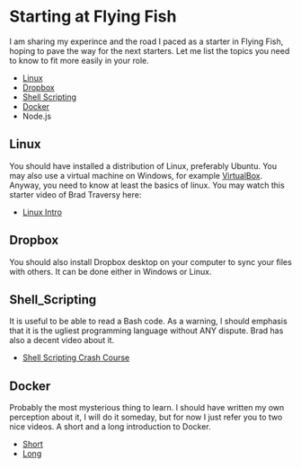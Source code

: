 # Starting at Flying Fish
I am sharing my experince and the road I paced as a starter in Flying Fish, hoping to pave the way for the next starters. 
Let me list the topics you need to know to fit more easily in your role.

- [Linux](#Linux)
- [Dropbox](#Dropbox)
- [Shell Scripting](#Shell_Scripting)
- [Docker](#Docker)
- Node.js

## Linux
You should have installed a distribution of Linux, preferably Ubuntu. You may also use a virtual machine on Windows, for example [VirtualBox](https://www.virtualbox.org/wiki/Downloads).
Anyway, you need to know at least the basics of linux. You may watch this starter video of Brad Traversy here:
- [Linux Intro](https://www.youtube.com/watch?v=cBokz0LTizk)

## Dropbox
You should also install Dropbox desktop on your computer to sync your files with others. It can be done either in Windows or Linux.

## Shell_Scripting
It is useful to be able to read a Bash code. As a warning, I should emphasis that it is the ugliest programming language without ANY dispute. Brad has also a decent video about it.
- [Shell Scripting Crash Course](https://www.youtube.com/watch?v=v-F3YLd6oMw)

## Docker
Probably the most mysterious thing to learn. I should have written my own perception about it, I will do it someday, but for now I just refer you to two nice videos. A short and a long introduction to Docker.
- [Short](https://www.youtube.com/watch?v=JprTjTViaEA)
- [Long](https://www.youtube.com/watch?v=fqMOX6JJhGo)
